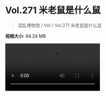 # Vol.271 米老鼠是什么鼠

> 混乱博物馆 / Vol / Vol.271 米老鼠是什么鼠

**视频大小**: 94.24 MB

<div class="video"><video src="https://file.hsyhx.top/archive/271.mp4" controls preload>🤔 您的浏览器不支持 video 标签</video></div>